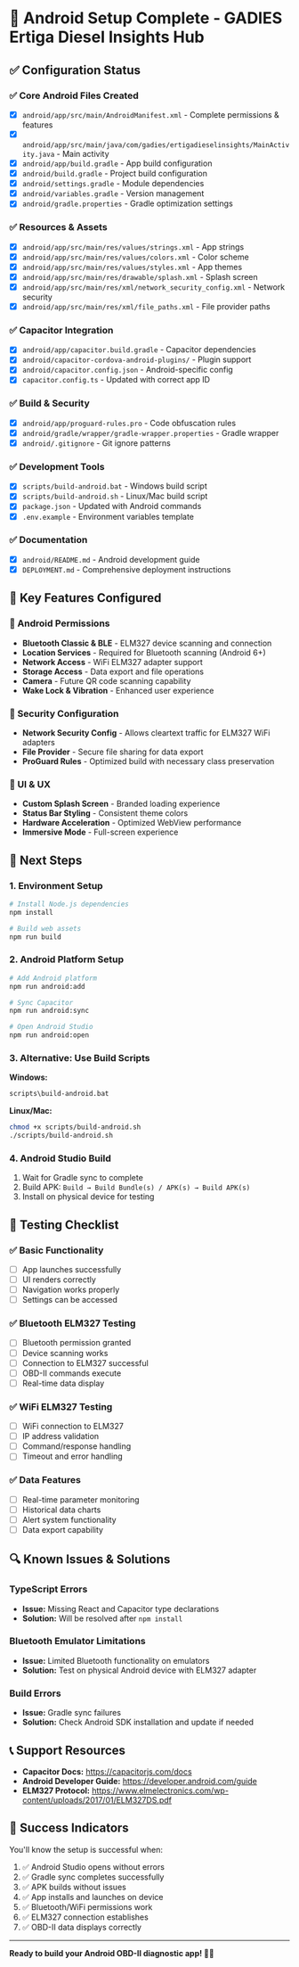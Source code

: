 # 🚀 Android Setup Complete - GADIES Ertiga Diesel Insights Hub

## ✅ Configuration Status

### ✅ Core Android Files Created
- [x] `android/app/src/main/AndroidManifest.xml` - Complete permissions & features
- [x] `android/app/src/main/java/com/gadies/ertigadieselinsights/MainActivity.java` - Main activity
- [x] `android/app/build.gradle` - App build configuration
- [x] `android/build.gradle` - Project build configuration
- [x] `android/settings.gradle` - Module dependencies
- [x] `android/variables.gradle` - Version management
- [x] `android/gradle.properties` - Gradle optimization settings

### ✅ Resources & Assets
- [x] `android/app/src/main/res/values/strings.xml` - App strings
- [x] `android/app/src/main/res/values/colors.xml` - Color scheme
- [x] `android/app/src/main/res/values/styles.xml` - App themes
- [x] `android/app/src/main/res/drawable/splash.xml` - Splash screen
- [x] `android/app/src/main/res/xml/network_security_config.xml` - Network security
- [x] `android/app/src/main/res/xml/file_paths.xml` - File provider paths

### ✅ Capacitor Integration
- [x] `android/app/capacitor.build.gradle` - Capacitor dependencies
- [x] `android/capacitor-cordova-android-plugins/` - Plugin support
- [x] `android/capacitor.config.json` - Android-specific config
- [x] `capacitor.config.ts` - Updated with correct app ID

### ✅ Build & Security
- [x] `android/app/proguard-rules.pro` - Code obfuscation rules
- [x] `android/gradle/wrapper/gradle-wrapper.properties` - Gradle wrapper
- [x] `android/.gitignore` - Git ignore patterns

### ✅ Development Tools
- [x] `scripts/build-android.bat` - Windows build script
- [x] `scripts/build-android.sh` - Linux/Mac build script
- [x] `package.json` - Updated with Android commands
- [x] `.env.example` - Environment variables template

### ✅ Documentation
- [x] `android/README.md` - Android development guide
- [x] `DEPLOYMENT.md` - Comprehensive deployment instructions

## 🔧 Key Features Configured

### 📱 Android Permissions
- **Bluetooth Classic & BLE** - ELM327 device scanning and connection
- **Location Services** - Required for Bluetooth scanning (Android 6+)
- **Network Access** - WiFi ELM327 adapter support
- **Storage Access** - Data export and file operations
- **Camera** - Future QR code scanning capability
- **Wake Lock & Vibration** - Enhanced user experience

### 🔐 Security Configuration
- **Network Security Config** - Allows cleartext traffic for ELM327 WiFi adapters
- **File Provider** - Secure file sharing for data export
- **ProGuard Rules** - Optimized build with necessary class preservation

### 🎨 UI & UX
- **Custom Splash Screen** - Branded loading experience
- **Status Bar Styling** - Consistent theme colors
- **Hardware Acceleration** - Optimized WebView performance
- **Immersive Mode** - Full-screen experience

## 🚀 Next Steps

### 1. Environment Setup
```bash
# Install Node.js dependencies
npm install

# Build web assets
npm run build
```

### 2. Android Platform Setup
```bash
# Add Android platform
npm run android:add

# Sync Capacitor
npm run android:sync

# Open Android Studio
npm run android:open
```

### 3. Alternative: Use Build Scripts
**Windows:**
```bash
scripts\build-android.bat
```

**Linux/Mac:**
```bash
chmod +x scripts/build-android.sh
./scripts/build-android.sh
```

### 4. Android Studio Build
1. Wait for Gradle sync to complete
2. Build APK: `Build → Build Bundle(s) / APK(s) → Build APK(s)`
3. Install on physical device for testing

## 🧪 Testing Checklist

### ✅ Basic Functionality
- [ ] App launches successfully
- [ ] UI renders correctly
- [ ] Navigation works properly
- [ ] Settings can be accessed

### ✅ Bluetooth ELM327 Testing
- [ ] Bluetooth permission granted
- [ ] Device scanning works
- [ ] Connection to ELM327 successful
- [ ] OBD-II commands execute
- [ ] Real-time data display

### ✅ WiFi ELM327 Testing
- [ ] WiFi connection to ELM327
- [ ] IP address validation
- [ ] Command/response handling
- [ ] Timeout and error handling

### ✅ Data Features
- [ ] Real-time parameter monitoring
- [ ] Historical data charts
- [ ] Alert system functionality
- [ ] Data export capability

## 🔍 Known Issues & Solutions

### TypeScript Errors
- **Issue:** Missing React and Capacitor type declarations
- **Solution:** Will be resolved after `npm install`

### Bluetooth Emulator Limitations
- **Issue:** Limited Bluetooth functionality on emulators
- **Solution:** Test on physical Android device with ELM327 adapter

### Build Errors
- **Issue:** Gradle sync failures
- **Solution:** Check Android SDK installation and update if needed

## 📞 Support Resources

- **Capacitor Docs:** https://capacitorjs.com/docs
- **Android Developer Guide:** https://developer.android.com/guide
- **ELM327 Protocol:** https://www.elmelectronics.com/wp-content/uploads/2017/01/ELM327DS.pdf

## 🎉 Success Indicators

You'll know the setup is successful when:
1. ✅ Android Studio opens without errors
2. ✅ Gradle sync completes successfully
3. ✅ APK builds without issues
4. ✅ App installs and launches on device
5. ✅ Bluetooth/WiFi permissions work
6. ✅ ELM327 connection establishes
7. ✅ OBD-II data displays correctly

---

**Ready to build your Android OBD-II diagnostic app! 🚗📱**
